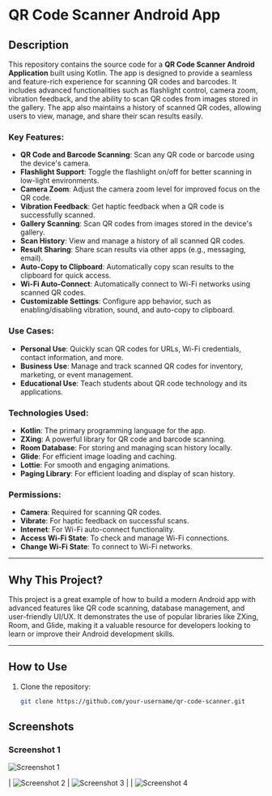 # QR Code Scanner Android App

## Description

This repository contains the source code for a **QR Code Scanner Android Application** built using Kotlin. The app is designed to provide a seamless and feature-rich experience for scanning QR codes and barcodes. It includes advanced functionalities such as flashlight control, camera zoom, vibration feedback, and the ability to scan QR codes from images stored in the gallery. The app also maintains a history of scanned QR codes, allowing users to view, manage, and share their scan results easily.

### Key Features:
- **QR Code and Barcode Scanning**: Scan any QR code or barcode using the device's camera.
- **Flashlight Support**: Toggle the flashlight on/off for better scanning in low-light environments.
- **Camera Zoom**: Adjust the camera zoom level for improved focus on the QR code.
- **Vibration Feedback**: Get haptic feedback when a QR code is successfully scanned.
- **Gallery Scanning**: Scan QR codes from images stored in the device's gallery.
- **Scan History**: View and manage a history of all scanned QR codes.
- **Result Sharing**: Share scan results via other apps (e.g., messaging, email).
- **Auto-Copy to Clipboard**: Automatically copy scan results to the clipboard for quick access.
- **Wi-Fi Auto-Connect**: Automatically connect to Wi-Fi networks using scanned QR codes.
- **Customizable Settings**: Configure app behavior, such as enabling/disabling vibration, sound, and auto-copy to clipboard.

### Use Cases:
- **Personal Use**: Quickly scan QR codes for URLs, Wi-Fi credentials, contact information, and more.
- **Business Use**: Manage and track scanned QR codes for inventory, marketing, or event management.
- **Educational Use**: Teach students about QR code technology and its applications.

### Technologies Used:
- **Kotlin**: The primary programming language for the app.
- **ZXing**: A powerful library for QR code and barcode scanning.
- **Room Database**: For storing and managing scan history locally.
- **Glide**: For efficient image loading and caching.
- **Lottie**: For smooth and engaging animations.
- **Paging Library**: For efficient loading and display of scan history.

### Permissions:
- **Camera**: Required for scanning QR codes.
- **Vibrate**: For haptic feedback on successful scans.
- **Internet**: For Wi-Fi auto-connect functionality.
- **Access Wi-Fi State**: To check and manage Wi-Fi connections.
- **Change Wi-Fi State**: To connect to Wi-Fi networks.

---

## Why This Project?

This project is a great example of how to build a modern Android app with advanced features like QR code scanning, database management, and user-friendly UI/UX. It demonstrates the use of popular libraries like ZXing, Room, and Glide, making it a valuable resource for developers looking to learn or improve their Android development skills.

---

## How to Use

1. Clone the repository:
   ```bash
   git clone https://github.com/your-username/qr-code-scanner.git

## Screenshots

### Screenshot 1
![Screenshot 1](screenshots/screenshot1.jpg)

| ![Screenshot 2](screenshots/screenshot2.jpg) | ![Screenshot 3](screenshots/screenshot3.jpg) |
| ![Screenshot 4](screenshots/screenshot4.jpg)